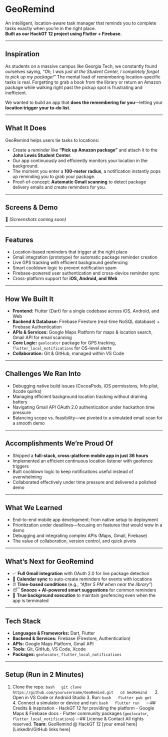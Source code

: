 # GeoRemind  
An intelligent, location-aware task manager that reminds you to complete tasks exactly when you’re in the right place.  
**Built as our HackGT 12 project using Flutter + Firebase.**

---

## Inspiration  
As students on a massive campus like Georgia Tech, we constantly found ourselves saying, *“Oh, I was just at the Student Center, I completely forgot to pick up my package!”* The mental load of remembering location-specific tasks is real. Forgetting to grab a book from the library or return an Amazon package while walking right past the pickup spot is frustrating and inefficient.  

We wanted to build an app that **does the remembering for you**—letting your **location trigger your to-do list**.

---

## What It Does  
GeoRemind helps users tie tasks to locations:  

- Create a reminder like **“Pick up Amazon package”** and attach it to the **John Lewis Student Center**.  
- Our app continuously and efficiently monitors your location in the background.  
- The moment you enter a **100-meter radius**, a notification instantly pops up reminding you to grab your package.  
- Proof-of-concept: **Automatic Gmail scanning** to detect package delivery emails and create reminders for you.

---

## Screens & Demo  
🚧 *(Screenshots coming soon)*  

---

## Features  
- Location-based reminders that trigger at the right place  
- Gmail integration (prototype) for automatic package reminder creation  
- Live GPS tracking with efficient background geofencing  
- Smart cooldown logic to prevent notification spam  
- Firebase-powered user authentication and cross-device reminder sync  
- Cross-platform support for **iOS, Android, and Web**  

---

## How We Built It  
- **Frontend:** Flutter (Dart) for a single codebase across iOS, Android, and Web  
- **Backend & Database:** Firebase Firestore (real-time NoSQL database) + Firebase Authentication  
- **APIs & Services:** Google Maps Platform for maps & location search, Gmail API for email scanning  
- **Core Logic:** `geolocator` package for GPS tracking, `flutter_local_notifications` for OS-level alerts  
- **Collaboration:** Git & GitHub, managed within VS Code  

---

## Challenges We Ran Into  
- Debugging native build issues (CocoaPods, iOS permissions, Info.plist, Xcode quirks)  
- Managing efficient background location tracking without draining battery  
- Navigating Gmail API OAuth 2.0 authentication under hackathon time pressure  
- Balancing scope vs. feasibility—we pivoted to a simulated email scan for a smooth demo  

---

## Accomplishments We’re Proud Of  
- Shipped a **full-stack, cross-platform mobile app in just 36 hours**  
- Implemented an efficient continuous location listener with geofence triggers  
- Built cooldown logic to keep notifications useful instead of overwhelming  
- Collaborated effectively under time pressure and delivered a polished demo  

---

## What We Learned  
- End-to-end mobile app development: from native setup to deployment  
- Prioritization under deadlines—focusing on features that would wow in a demo  
- Debugging and integrating complex APIs (Maps, Gmail, Firebase)  
- The value of collaboration, version control, and quick pivots  

---

## What’s Next for GeoRemind  
- ✅ **Full Gmail integration** with OAuth 2.0 for live package detection  
- 📅 **Calendar sync** to auto-create reminders for events with locations  
- ⏰ **Time-based conditions** (e.g., *“After 5 PM when near the library”*)  
- 😴 **Snooze + AI-powered smart suggestions** for common reminders  
- 🔋 **True background execution** to maintain geofencing even when the app is terminated  

---

## Tech Stack  
- **Languages & Frameworks:** Dart, Flutter  
- **Backend & Services:** Firebase (Firestore, Authentication)  
- **APIs:** Google Maps Platform, Gmail API  
- **Tools:** Git, GitHub, VS Code, Xcode  
- **Packages:** `geolocator`, `flutter_local_notifications`  

---

## Setup (Run in 2 Minutes)
1. Clone the repo:     ```bash   git clone https://github.com/yourusername/GeoRemind.git   cd GeoRemind   ``` 2. Open in VS Code or Android Studio  3. Run:     ```bash   flutter pub get   ``` 4. Connect a simulator or device and run:     ```bash   flutter run   ```--## Credits & Inspiration  - HackGT 12 for providing the platform  - Google Maps & Firebase docs  - Flutter community packages (`geolocator`, `flutter_local_notifications`)  --## License & Contact  All rights reserved.  **Team:** GeoRemind @ HackGT 12   [your email here]   [LinkedIn/GitHub links here]  

